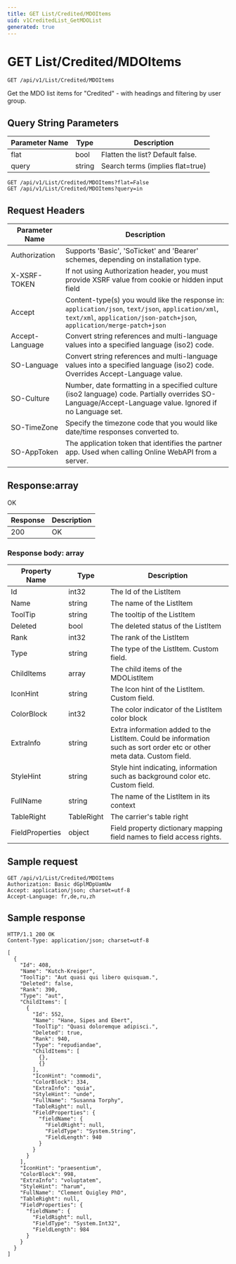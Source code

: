 ```yaml
---
title: GET List/Credited/MDOItems
uid: v1CreditedList_GetMDOList
generated: true
---
```


# GET List/Credited/MDOItems

```http
GET /api/v1/List/Credited/MDOItems
```

Get the MDO list items for "Credited" - with headings and filtering by user group.







## Query String Parameters

| Parameter Name | Type |  Description |
|----------------|------|--------------|
| flat | bool |  Flatten the list? Default false. |
| query | string |  Search terms (implies flat=true) |

```http
GET /api/v1/List/Credited/MDOItems?flat=False
GET /api/v1/List/Credited/MDOItems?query=in
```


## Request Headers

| Parameter Name | Description |
|----------------|-------------|
| Authorization  | Supports 'Basic', 'SoTicket' and 'Bearer' schemes, depending on installation type. |
| X-XSRF-TOKEN   | If not using Authorization header, you must provide XSRF value from cookie or hidden input field |
| Accept         | Content-type(s) you would like the response in: `application/json`, `text/json`, `application/xml`, `text/xml`, `application/json-patch+json`, `application/merge-patch+json` |
| Accept-Language | Convert string references and multi-language values into a specified language (iso2) code. |
| SO-Language | Convert string references and multi-language values into a specified language (iso2) code. Overrides Accept-Language value. |
| SO-Culture | Number, date formatting in a specified culture (iso2 language) code. Partially overrides SO-Language/Accept-Language value. Ignored if no Language set. |
| SO-TimeZone | Specify the timezone code that you would like date/time responses converted to. |
| SO-AppToken | The application token that identifies the partner app. Used when calling Online WebAPI from a server. |


## Response:array

OK

| Response | Description |
|----------------|-------------|
| 200 | OK |

### Response body: array

| Property Name | Type |  Description |
|----------------|------|--------------|
| Id | int32 | The Id of the ListItem |
| Name | string | The name of the ListItem |
| ToolTip | string | The tooltip of the ListItem |
| Deleted | bool | The deleted status of the ListItem |
| Rank | int32 | The rank of the ListItem |
| Type | string | The type of the ListItem. Custom field. |
| ChildItems | array | The child items of the MDOListItem |
| IconHint | string | The Icon hint of the ListItem. Custom field. |
| ColorBlock | int32 | The color indicator of the ListItem color block |
| ExtraInfo | string | Extra information added to the ListItem. Could be information such as sort order etc or other meta data. Custom field. |
| StyleHint | string | Style hint indicating, information such as background color etc. Custom field. |
| FullName | string | The name of the ListItem in its context |
| TableRight | TableRight | The carrier's table right |
| FieldProperties | object | Field property dictionary mapping field names to field access rights. |

## Sample request

```http!
GET /api/v1/List/Credited/MDOItems
Authorization: Basic dGplMDpUamUw
Accept: application/json; charset=utf-8
Accept-Language: fr,de,ru,zh
```

## Sample response

```http_
HTTP/1.1 200 OK
Content-Type: application/json; charset=utf-8

[
  {
    "Id": 408,
    "Name": "Kutch-Kreiger",
    "ToolTip": "Aut quasi qui libero quisquam.",
    "Deleted": false,
    "Rank": 390,
    "Type": "aut",
    "ChildItems": [
      {
        "Id": 552,
        "Name": "Hane, Sipes and Ebert",
        "ToolTip": "Quasi doloremque adipisci.",
        "Deleted": true,
        "Rank": 940,
        "Type": "repudiandae",
        "ChildItems": [
          {},
          {}
        ],
        "IconHint": "commodi",
        "ColorBlock": 334,
        "ExtraInfo": "quia",
        "StyleHint": "unde",
        "FullName": "Susanna Torphy",
        "TableRight": null,
        "FieldProperties": {
          "fieldName": {
            "FieldRight": null,
            "FieldType": "System.String",
            "FieldLength": 940
          }
        }
      }
    ],
    "IconHint": "praesentium",
    "ColorBlock": 998,
    "ExtraInfo": "voluptatem",
    "StyleHint": "harum",
    "FullName": "Clement Quigley PhD",
    "TableRight": null,
    "FieldProperties": {
      "fieldName": {
        "FieldRight": null,
        "FieldType": "System.Int32",
        "FieldLength": 984
      }
    }
  }
]
```
